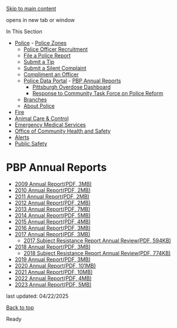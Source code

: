 [Skip to main content](https://www.pittsburghpa.gov/Safety/Police/Police-Data-Portal/PBP-Annual-Reports#main-content)

opens in new tab or window

In This Section

- [Police](https://www.pittsburghpa.gov/Safety/Police)  - [Police Zones](https://www.pittsburghpa.gov/Safety/Police/Police-Zones)
  - [Police Officer Recruitment](https://www.pittsburghpa.gov/Safety/Police/Police-Officer-Recruitment)
  - [File a Police Report](https://www.pittsburghpa.gov/Safety/Police/File-a-Police-Report)
  - [Submit a Tip](https://www.pittsburghpa.gov/Safety/Police/Submit-a-Tip)
  - [Submit a Silent Complaint](https://www.pittsburghpa.gov/Safety/Police/Submit-a-Silent-Complaint)
  - [Compliment an Officer](https://www.pittsburghpa.gov/Safety/Police/Compliment-an-Officer)
  - [Police Data Portal](https://www.pittsburghpa.gov/Safety/Police/Police-Data-Portal)    - [PBP Annual Reports](https://www.pittsburghpa.gov/Safety/Police/Police-Data-Portal/PBP-Annual-Reports)
    - [Pittsburgh Overdose Dashboard](https://www.pittsburghpa.gov/Safety/Police/Police-Data-Portal/Pittsburgh-Overdose-Dashboard)
    - [Response to Community Task Force on Police Reform](https://www.pittsburghpa.gov/Safety/Police/Police-Data-Portal/Response-to-Community-Task-Force-on-Police-Reform)
  - [Branches](https://www.pittsburghpa.gov/Safety/Police/Branches)
  - [About Police](https://www.pittsburghpa.gov/Safety/Police/About-Police)
- [Fire](https://www.pittsburghpa.gov/Safety/Fire)
- [Animal Care & Control](https://www.pittsburghpa.gov/Safety/Animal-Care-Control)
- [Emergency Medical Services](https://www.pittsburghpa.gov/Safety/Emergency-Medical-Services)
- [Office of Community Health and Safety](https://www.pittsburghpa.gov/Safety/Office-of-Community-Health-and-Safety)
- [Alerts](https://www.pittsburghpa.gov/Safety/Alerts)
- [Public Safety](https://www.pittsburghpa.gov/Safety/Public-Safety)

# PBP Annual Reports

- [2009 Annual Report(PDF, 3MB)](https://www.pittsburghpa.gov/files/assets/city/v/1/public-safety/documents/2511_2009_annual_report.pdf)
- [2010 Annual Report(PDF, 2MB)](https://www.pittsburghpa.gov/files/assets/city/v/1/public-safety/documents/1091_2010_annual_report.pdf)
- [2011 Annual Report(PDF, 2MB)](https://www.pittsburghpa.gov/files/assets/city/v/1/public-safety/documents/1090_2011_annual_report.pdf)
- [2012 Annual Report(PDF, 2MB)](https://www.pittsburghpa.gov/files/assets/city/v/1/public-safety/documents/1089_2012_annual_report.pdf)
- [2013 Annual Report(PDF, 7MB)](https://www.pittsburghpa.gov/files/assets/city/v/1/public-safety/documents/1088_2013_annual_report.pdf)
- [2014 Annual Report(PDF, 5MB)](https://www.pittsburghpa.gov/files/assets/city/v/1/public-safety/documents/1087_2014_annual_report.pdf)
- [2015 Annual Report(PDF, 4MB)](https://www.pittsburghpa.gov/files/assets/city/v/1/public-safety/documents/1086_2015_annual_report.pdf)
- [2016 Annual Report(PDF, 3MB)](https://www.pittsburghpa.gov/files/assets/city/v/1/public-safety/documents/1236_2016_annual_report.pdf)
- [2017 Annual Report(PDF, 3MB)](https://www.pittsburghpa.gov/files/assets/city/v/1/public-safety/documents/4801_2017_annual_report_final_1.3.19.pdf)
  - [2017 Subject Resistance Report Annual Review(PDF, 594KB)](https://www.pittsburghpa.gov/files/assets/city/v/1/public-safety/documents/6789_subject-resistance-report-annual-review-2017.pdf)
- [2018 Annual Report(PDF, 3MB)](https://www.pittsburghpa.gov/files/assets/city/v/1/public-safety/documents/6371_2018_annual_report_draft_-_final.pdf)
  - [2018 Subject Resistance Report Annual Review(PDF, 774KB)](https://www.pittsburghpa.gov/files/assets/city/v/1/public-safety/documents/6790_subject-resistance-report-annual-review-2018.pdf)
- [2019 Annual Report(PDF, 3MB)](https://www.pittsburghpa.gov/files/assets/city/v/1/public-safety/documents/9640_2019_annual_report_final.pdf)
- [2020 Annual Report(PDF, 101MB)](https://www.pittsburghpa.gov/files/assets/city/v/1/public-safety/documents/14012_final_draft_7_annual_report_2020.pdf)
- [2021 Annual Report(PDF, 10MB)](https://www.pittsburghpa.gov/files/assets/city/v/1/public-safety/documents/18173_2021_annual_report_final.pdf)
- [2022 Annual Report(PDF, 4MB)](https://www.pittsburghpa.gov/files/assets/city/v/1/public-safety/documents/23097_2022_annual_report_draft_2023-10-23.pdf)
- [2023 Annual Report(PDF, 5MB)](https://www.pittsburghpa.gov/files/assets/city/v/1/public-safety/documents/24823_2023_annualreport_20240416.pdf)

last updated: 04/22/2025

[Back to top](https://www.pittsburghpa.gov/Safety/Police/Police-Data-Portal/PBP-Annual-Reports#body-top)

Ready
